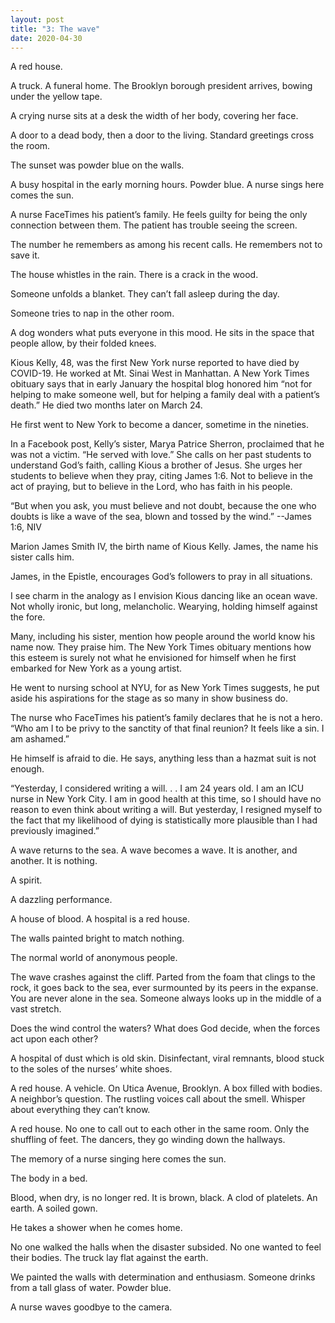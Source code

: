 ```yaml
---
layout: post
title: "3: The wave"
date: 2020-04-30
---
```


A red house.

A truck. A funeral home. The Brooklyn borough president arrives, bowing under the yellow tape.

A crying nurse sits at a desk the width of her body, covering her face.

A door to a dead body, then a door to the living. Standard greetings cross the room.

The sunset was powder blue on the walls.

A busy hospital in the early morning hours. Powder blue. A nurse sings here comes the sun.

A nurse FaceTimes his patient’s family. He feels guilty for being the only connection between them. The patient has trouble seeing the screen. 

The number he remembers as among his recent calls. He remembers not to save it.

The house whistles in the rain. There is a crack in the wood.

Someone unfolds a blanket. They can’t fall asleep during the day.

Someone tries to nap in the other room.

A dog wonders what puts everyone in this mood. He sits in the space that people allow, by their folded knees.

Kious Kelly, 48, was the first New York nurse reported to have died by COVID-19. He worked at Mt. Sinai West in Manhattan. A New York Times obituary says that in early January the hospital blog honored him “not for helping to make someone well, but for helping a family deal with a patient’s death.” He died two months later on March 24.

He first went to New York to become a dancer, sometime in the nineties.

In a Facebook post, Kelly’s sister, Marya Patrice Sherron, proclaimed that he was not a victim. “He served with love.” She calls on her past students to understand God’s faith, calling Kious a brother of Jesus. She urges her students to believe when they pray, citing James 1:6. Not to believe in the act of praying, but to believe in the Lord, who has faith in his people.

“But when you ask, you must believe and not doubt, because the one who doubts is like a wave of the sea, blown and tossed by the wind.” --James 1:6, NIV

Marion James Smith IV, the birth name of Kious Kelly. James, the name his sister calls him. 

James, in the Epistle, encourages God’s followers to pray in all situations.

I see charm in the analogy as I envision Kious dancing like an ocean wave. Not wholly ironic, but long, melancholic. Wearying, holding himself against the fore.

Many, including his sister, mention how people around the world know his name now. They praise him. The New York Times obituary mentions how this esteem is surely not what he envisioned for himself when he first embarked for New York as a young artist.

He went to nursing school at NYU, for as New York Times suggests, he put aside his aspirations for the stage as so many in show business do.

The nurse who FaceTimes his patient’s family declares that he is not a hero. “Who am I to be privy to the sanctity of that final reunion? It feels like a sin. I am ashamed.” 

He himself is afraid to die. He says, anything less than a hazmat suit is not enough. 

“Yesterday, I considered writing a will.
.
.
I am 24 years old. I am an ICU nurse in New York City. I am in good health at this time, so I should have no reason to even think about writing a will. But yesterday, I resigned myself to the fact that my likelihood of dying is statistically more plausible than I had previously imagined.”

A wave returns to the sea. A wave becomes a wave. It is another, and another. It is nothing.

A spirit.

A dazzling performance.

A house of blood. A hospital is a red house.

The walls painted bright to match nothing.

The normal world of anonymous people.

The wave crashes against the cliff. Parted from the foam that clings to the rock, it goes back to the sea, ever surmounted by its peers in the expanse. You are never alone in the sea. Someone always looks up in the middle of a vast stretch.

Does the wind control the waters?
What does God decide, when the forces act upon each other?

A hospital of dust which is old skin. Disinfectant, viral remnants, blood stuck to the soles of the nurses’ white shoes.

A red house. A vehicle. On Utica Avenue, Brooklyn. A box filled with bodies. A neighbor’s question. The rustling voices call about the smell. Whisper about everything they can’t know.

A red house. No one to call out to each other in the same room. Only the shuffling of feet. The dancers, they go winding down the hallways.

The memory of a nurse singing here comes the sun.

The body in a bed.

Blood, when dry, is no longer red. It is brown, black. A clod of platelets. An earth. A soiled gown.

He takes a shower when he comes home.

No one walked the halls when the disaster subsided. No one wanted to feel their bodies. The truck lay flat against the earth. 

We painted the walls with determination and enthusiasm. Someone drinks from a tall glass of water. Powder blue.

A nurse waves goodbye to the camera.


